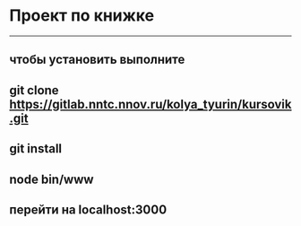 Проект по книжке
==============
---
чтобы установить выполните
---
git clone https://gitlab.nntc.nnov.ru/kolya_tyurin/kursovik.git
---
git install
---
node bin/www
---
перейти на localhost:3000
---